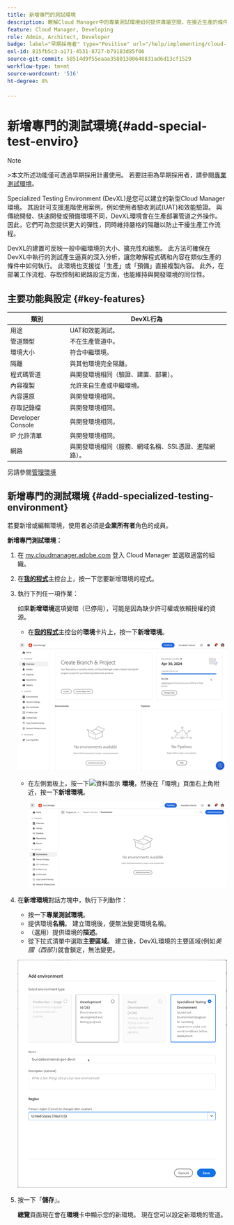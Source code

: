 ```yaml
---
title: 新增專門的測試環境
description: 瞭解Cloud Manager中的專業測試環境如何提供專屬空間，在接近生產的條件下驗證功能，適用於壓力測試和進階部署前檢查。
feature: Cloud Manager, Developing
role: Admin, Architect, Developer
badge: label="早期採用者" type="Positive" url="/help/implementing/cloud-manager/release-notes/current.md#gitlab-bitbucket"
exl-id: 815fb5c3-a171-4531-8727-b79183d85f06
source-git-commit: 58514d9f55eaaa35801380648831ad6d13cf1529
workflow-type: tm+mt
source-wordcount: '516'
ht-degree: 8%

---
```


# 新增專門的測試環境{#add-special-test-enviro}

>[!NOTE]
>
>&#x200B;>本文所述功能僅可透過早期採用計畫使用。 若要註冊為早期採用者，請參閱[專業測試環境](/help/implementing/cloud-manager/release-notes/current.md#specialized-test-environment)。

Specialized Testing Environment (DevXL)是您可以建立的新型Cloud Manager環境。 其設計可支援進階使用案例，例如使用者驗收測試(UAT)和效能驗證。 與傳統開發、快速開發或預備環境不同，DevXL環境會在生產部署管道之外操作。 因此，它們可為您提供更大的彈性，同時維持嚴格的隔離以防止干擾生產工作流程。

DevXL的建置可反映一般中繼環境的大小、擴充性和組態。 此方法可確保在DevXL中執行的測試產生逼真的深入分析，讓您瞭解程式碼和內容在類似生產的條件中如何執行。 此環境也支援從「生產」或「預備」直接複製內容。 此外，在部署工作流程、存取控制和網路設定方面，也能維持與開發環境的同位性。

## 主要功能與設定 {#key-features}

| 類別 | DevXL行為 |
| --- | --- |
| 用途 | UAT和效能測試。 |
| 管道類型 | 不在生產管道中。 |
| 環境大小 | 符合中繼環境。 |
| 隔離 | 與其他環境完全隔離。 |
| 程式碼管道 | 與開發環境相同（驗證、建置、部署）。 |
| 內容複製 | 允許來自生產或中繼環境。 |
| 內容還原 | 與開發環境相同。 |
| 存取記錄檔 | 與開發環境相同。 |
| Developer Console | 與開發環境相同。 |
| IP 允許清單 | 與開發環境相同。 |
| 網路 | 與開發環境相同（服務、網域名稱、SSL憑證、進階網路）。 |

另請參閱[管理環境](/help/implementing/cloud-manager/manage-environments.md)

## 新增專門的測試環境 {#add-specialized-testing-environment}

若要新增或編輯環境，使用者必須是&#x200B;**企業所有者**&#x200B;角色的成員。

**新增專門測試環境：**

1. 在 [my.cloudmanager.adobe.com](https://my.cloudmanager.adobe.com/) 登入 Cloud Manager 並選取適當的組織。

1. 在&#x200B;**[我的程式](/help/implementing/cloud-manager/navigation.md#my-programs)**&#x200B;主控台上，按一下您要新增環境的程式。

1. 執行下列任一項作業：

   如果&#x200B;**新增環境**&#x200B;選項變暗（已停用），可能是因為缺少許可權或依賴授權的資源。

   * 在&#x200B;**[我的程式](/help/implementing/cloud-manager/navigation.md#my-programs)**&#x200B;主控台的&#x200B;**環境**&#x200B;卡片上，按一下&#x200B;**新增環境**。

   ![環境卡](assets/no-environments.png)

   * 在左側面板上，按一下![資料圖示](https://spectrum.adobe.com/static/icons/workflow_18/Smock_Data_18_N.svg) **環境**，然後在「環境」頁面右上角附近，按一下&#x200B;**新增環境**。

     ![「環境」索引標籤](assets/environments-tab.png)

1. 在&#x200B;**新增環境**&#x200B;對話方塊中，執行下列動作：

   * 按一下&#x200B;**專業測試環境**。
   * 提供環境&#x200B;**名稱**。 建立環境後，便無法變更環境名稱。
   * （選用）提供環境的&#x200B;**描述**。
   * 從下拉式清單中選取&#x200B;**主要區域**。 建立後，DevXL環境的主要區域(例如&#x200B;*美國（西部）*)就會鎖定，無法變更。

   ![已選取「特殊化測試環境」選項按鈕的「新增環境」對話方塊](assets/specialized-test-environment.png)

1. 按一下「**儲存**」。

   **總覽**&#x200B;頁面現在會在&#x200B;**環境**&#x200B;卡中顯示您的新環境。 現在您可以設定新環境的管道。
